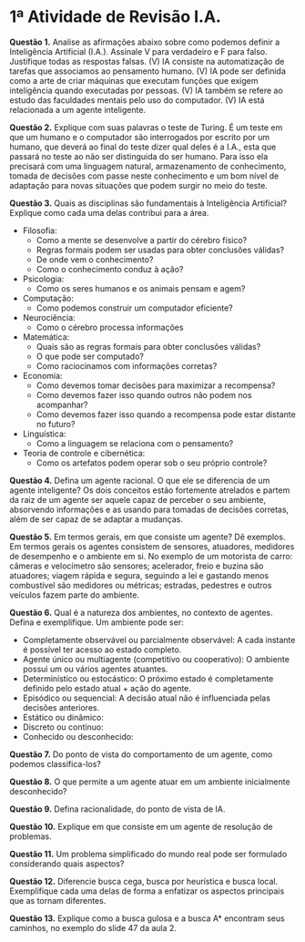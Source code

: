 # 1ª Atividade de Revisão I.A.

**Questão 1.** Analise as afirmações abaixo sobre como podemos definir a Inteligência Artificial (I.A.). 
Assinale V para verdadeiro e F para falso. Justifique todas as respostas falsas.
(V) IA consiste na automatização de tarefas que associamos ao pensamento humano.
(V) IA pode ser definida como a arte de criar máquinas que executam funções que exigem inteligência quando
executadas por pessoas.
(V) IA também se refere ao estudo das faculdades mentais pelo uso do computador.
(V) IA está relacionada a um agente inteligente.

**Questão 2.** Explique com suas palavras o teste de Turing.
É um teste em que um humano e o computador são interrogados por escrito por um humano, que deverá ao final do teste dizer qual deles é a I.A., esta que passará no teste ao não ser distinguida do ser humano. Para isso ela precisará com uma linguagem natural, armazenamento de conhecimento, tomada de decisões com passe neste conhecimento e um bom nível de adaptação para novas situações que podem surgir no meio do teste.

**Questão 3.** Quais as disciplinas são fundamentais à Inteligência Artificial? Explique como cada uma delas
contribui para a área.
- Filosofia: 
    - Como a mente se desenvolve a partir do cérebro físico?
    - Regras formais podem ser usadas para obter conclusões válidas?
    - De onde vem o conhecimento?
    - Como o conhecimento conduz à ação?
- Psicologia:
    - Como os seres humanos e os animais pensam e agem?
- Computação:
    - Como podemos construir um computador eficiente?
- Neurociência:
    - Como o cérebro processa informações
- Matemática:
    - Quais são as regras formais para obter conclusões válidas?
    - O que pode ser computado?
    - Como raciocinamos com informações corretas?
- Economia:
    - Como devemos tomar decisões para maximizar a recompensa?
    - Como devemos fazer isso quando outros não podem nos acompanhar?
    - Como devemos fazer isso quando a recompensa pode estar distante no futuro?
- Linguística:
    - Como a linguagem se relaciona com o pensamento?
- Teoria de controle e cibernética:
    - Como os artefatos podem operar sob o seu próprio controle?

**Questão 4.** Defina um agente racional. O que ele se diferencia de um agente inteligente?
Os dois conceitos estão fortemente atrelados e partem da raiz de um agente ser aquele capaz de perceber o seu ambiente, absorvendo informações e as usando para tomadas de decisões corretas, além de ser capaz de se adaptar a mudanças.

**Questão 5.** Em termos gerais, em que consiste um agente? Dê exemplos.
Em termos gerais os agentes consistem de sensores, atuadores, medidores de desempenho e o ambiente em si. No exemplo de um motorista de carro: câmeras e velocímetro são sensores; acelerador, freio e buzina são atuadores; viagem rápida e segura, seguindo a lei e gastando menos combustível são medidores ou métricas; estradas, pedestres e outros veículos fazem parte do ambiente.

**Questão 6.** Qual é a natureza dos ambientes, no contexto de agentes. Defina e exemplifique.
Um ambiente pode ser:
- Completamente observável ou parcialmente observável: A cada instante é possível ter acesso ao estado completo.
- Agente único ou multiagente (competitivo ou cooperativo): O ambiente possui um ou vários agentes atuantes.
- Determinístico ou estocástico: O próximo estado é completamente definido pelo estado atual + ação do agente.
- Episódico ou sequencial: A decisão atual não é influenciada pelas decisões anteriores.
- Estático ou dinâmico:
- Discreto ou contínuo:
- Conhecido ou desconhecido:

**Questão 7.** Do ponto de vista do comportamento de um agente, como podemos classifica-los?

**Questão 8.** O que permite a um agente atuar em um ambiente inicialmente desconhecido?

**Questão 9.** Defina racionalidade, do ponto de vista de IA.

**Questão 10.** Explique em que consiste em um agente de resolução de problemas.

**Questão 11.** Um problema simplificado do mundo real pode ser formulado considerando quais aspectos?

**Questão 12.** Diferencie busca cega, busca por heurística e busca local. Exemplifique cada uma delas de
forma a enfatizar os aspectos principais que as tornam diferentes.

**Questão 13.** Explique como a busca gulosa e a busca A* encontram seus caminhos, no exemplo do slide 47
da aula 2.